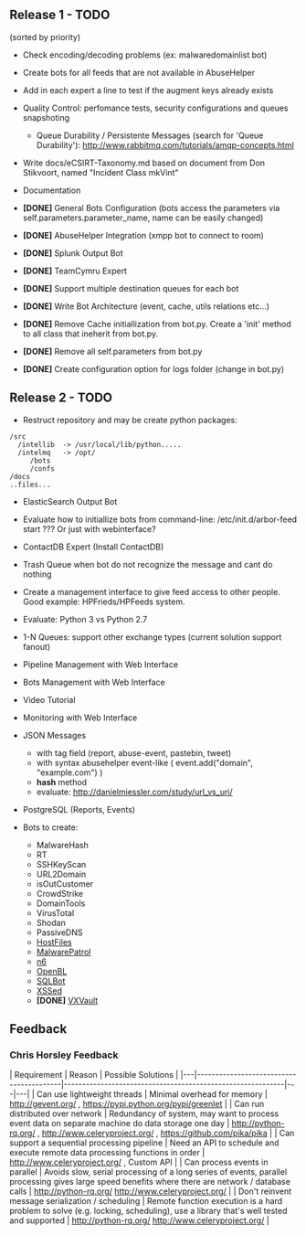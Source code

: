 ## Release 1 - TODO

(sorted by priority)

* Check encoding/decoding problems (ex: malwaredomainlist bot)

* Create bots for all feeds that are not available in AbuseHelper

* Add in each expert a line to test if the augment keys already exists

* Quality Control: perfomance tests, security configurations and queues snapshoting
    * Queue Durability / Persistente Messages (search for 'Queue Durability'): http://www.rabbitmq.com/tutorials/amqp-concepts.html

* Write docs/eCSIRT-Taxonomy.md based on document from Don Stikvoort, named "Incident Class mkVint"

* Documentation

* **[DONE]** General Bots Configuration (bots access the parameters via self.parameters.parameter_name, name can be easily changed)

* **[DONE]** AbuseHelper Integration (xmpp bot to connect to room)

* **[DONE]** Splunk Output Bot

* **[DONE]** TeamCymru Expert

* **[DONE]** Support multiple destination queues for each bot

* **[DONE]** Write Bot Architecture (event, cache, utils relations etc...)

* **[DONE]** Remove Cache initiallization from bot.py. Create a 'init' method to all class that ineherit from bot.py.

* **[DONE]** Remove all self.parameters from bot.py

* **[DONE]** Create configuration option for logs folder (change in bot.py)

## Release 2 - TODO

* Restruct repository and may be create python packages:
```
/src
  /intellib  -> /usr/local/lib/python.....
  /intelmq   -> /opt/
     /bots
     /confs
/docs
..files...
```

* ElasticSearch Output Bot

* Evaluate how to initiallize bots from command-line: /etc/init.d/arbor-feed start ??? Or just with webinterface?

* ContactDB Expert (Install ContactDB)

* Trash Queue when bot do not recognize the message and cant do nothing

* Create a management interface to give feed access to other people. Good example: HPFrieds/HPFeeds system.

* Evaluate: Python 3 vs Python 2.7

* 1-N Queues: support other exchange types (current solution support fanout)

* Pipeline Management with Web Interface

* Bots Management with Web Interface

* Video Tutorial
 
* Monitoring with Web Interface

* JSON Messages
    * with tag field (report, abuse-event, pastebin, tweet)
    * with syntax abusehelper event-like ( event.add("domain", "example.com") )
    * __hash__ method
    * evaluate: http://danielmiessler.com/study/url_vs_uri/

* PostgreSQL (Reports, Events)

* Bots to create:
    * MalwareHash
    * RT
    * SSHKeyScan
    * URL2Domain
    * isOutCustomer
    * CrowdStrike
    * DomainTools
    * VirusTotal
    * Shodan
    * PassiveDNS
    * [HostFiles](https://bitbucket.org/slingris/abusehelper/src/d5a32b813593/abusehelper/contrib/hostfiles/?at=default)
    * [MalwarePatrol](https://bitbucket.org/slingris/abusehelper/src/d5a32b813593/abusehelper/contrib/malwarepatrol/?at=default)
    * [n6](https://bitbucket.org/slingris/abusehelper/src/d5a32b813593/abusehelper/contrib/n6/?at=default)
    * [OpenBL](https://bitbucket.org/slingris/abusehelper/src/d5a32b813593/abusehelper/contrib/openbl/?at=default)
    * [SQLBot](https://bitbucket.org/slingris/abusehelper/src/d5a32b813593/abusehelper/contrib/sqlbot/?at=default)
    * [XSSed](https://bitbucket.org/slingris/abusehelper/src/d5a32b813593/abusehelper/contrib/xssed/?at=default)
    * **[DONE]** [VXVault](https://bitbucket.org/slingris/abusehelper/src/d5a32b813593/abusehelper/contrib/vxvault/?at=default)

## Feedback

### Chris Horsley Feedback

| Requirement | Reason | Possible Solutions |
|---|-----------------------------------------|------------------------------------------------------------|---|---|
| Can use lightweight threads | Minimal overhead for memory | http://gevent.org/ , https://pypi.python.org/pypi/greenlet |
| Can run distributed over network | Redundancy of system, may want to process event data on separate machine do data storage one day | http://python-rq.org/ , http://www.celeryproject.org/ , https://github.com/pika/pika |
| Can support a sequential processing pipeline | Need an API to schedule and execute remote data processing functions in order | http://www.celeryproject.org/ , Custom API |
| Can process events in parallel | Avoids slow, serial processing of a long series of events, parallel processing gives large speed benefits where there are network / database calls | http://python-rq.org/ http://www.celeryproject.org/ |
| Don't reinvent message serialization / scheduling | Remote function execution is a hard problem to solve (e.g. locking, scheduling), use a library that's well tested and supported | http://python-rq.org/ http://www.celeryproject.org/ |

